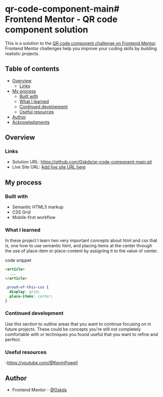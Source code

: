 # qr-code-component-main# Frontend Mentor - QR code component solution

This is a solution to the [QR code component challenge on Frontend Mentor](https://www.frontendmentor.io/challenges/qr-code-component-iux_sIO_H). Frontend Mentor challenges help you improve your coding skills by building realistic projects. 

## Table of contents

- [Overview](#overview)
  - [Links](#links)
- [My process](#my-process)
  - [Built with](#built-with)
  - [What I learned](#what-i-learned)
  - [Continued development](#continued-development)
  - [Useful resources](#useful-resources)
- [Author](#author)
- [Acknowledgments](#acknowledgments)

## Overview

### Links

- Solution URL:  https://github.com/Gskds/qr-code-component-main.git
- Live Site URL: [Add live site URL here](https://your-live-site-url.com)

## My process

### Built with

- Semantic HTML5 markup
- CSS Grid
- Mobile-first workflow

### What I learned

In these project I learn two very important concepts about html and css that is, one how to use semantic html, and placing items at the center through the use of place-item or place-content by assigning it to the value of center.

code snippet

```html
<article>
  ...
</article>
```
```css
.proud-of-this-css {
  display: grid;
  place-items: center;
}
```

### Continued development

Use this section to outline areas that you want to continue focusing on in future projects. These could be concepts you're still not completely comfortable with or techniques you found useful that you want to refine and perfect.

### Useful resources

-https://youtube.com/@KevinPowell

## Author

- Frontend Mentor - [@Gskds](https://www.frontendmentor.io/profile/John)
